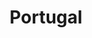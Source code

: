 ---
title: "Portugal"
introtext: "Portugal is een land op het Iberisch schiereiland in het uiterste zuidwesten van Europa. Je kunt hier dankzij het mediterrane klimaat heerlijk genieten van een strandvakantie. In het zuidelijke Algarve heb je mooie brede stranden en gezellige badplaatsen, waar in de zomer ook het nachtleven bruist! Ook heeft Portugal met Lissabon en Porto twee van de meest populaire bestemmingen voor een stedentrip. Omdat het land niet al te groot is, kun je een strandvakantie prima combineren met de stad en zo het beste van twee werelden meepakken! Je kunt ook naar de Azoren gaan, een stukje ongerept paradijs in de Atlantische Oceaan, onderdeel van Portugal. Geniet hier van de veelzijdige flora en fauna, en natuurlijk van de stranden! Portugal heeft voor ieder wat wils!"
introimage: "https://lh3.googleusercontent.com/DtgU175BBIiHmR3MNXx6-Tak1We3JY1XX_plPj44D1fu7WCFHpz1TyED-MaFQISDtufixHbf_LAQeCl2zYXaZPBwhtV3QWSipHlyqNSSoU_vGB9X8OY6dWRuFpQkhUFoE3vzb9UASQ=w800"
surface: "92.000"
inhabitants: "10.800.000"
rate: "1"
valuta: "euro"
need_to_know_text: ""
need_to_know_more_text: ""
fact_one_text: ""
fact_two_text: ""
bigmac_index: "€ 3,32"
images: "https://lh3.googleusercontent.com/Dw2cm3QFgGD9J4fG-_Qz06NKyZ8ZoeJ082bRRomHIiAyiPRKPQ3lR_2dKOrGEKiC8rNu1OcRUHVht_7ionF5P19kA0vfSDNVzZ1Imxh8nozH00Dw-Thc86iNKr2R0HN1jeD1hfdq4w=w800|https://lh3.googleusercontent.com/o7ouGIkPb9RI9qTsBa_4QmgNCh1tMFfdytaZIKVNG6l7Wxx0OCeBGshYto66BZiHVU7KWZdoQkZIGLmgWukNGsV86StnZjUP8OfmAu_B056KZcRoAkPvjKFVF8nsmf6vlA5mhABm4w=w800|https://lh3.googleusercontent.com/WHrJRh4K-3NQ7AWAWdONnZKLrbYc2aQBxXtoXbkPJ_hDU3EX63g_9qALFr4ylkFoRENBsUAfBTBNOxFYFZnjuGGfBE27l85FpMSD6tTihMweZdsnyTeLrwlcZ2e7m9T1KOjp8fu_Yg=w800|https://lh3.googleusercontent.com/f7W3w9BZkp956uuoQsz4Gg8azSAzNvovrRgO-p0tzOg59E_prmd_JxATQRev9DR-tcl9EUkwQ9ubaPEO2DK5YKkjchBHkt3KgtqLm7fLs1idtXAKFZPmi0_jzvb4uy0hUjWG8ow8pQ=w800"
flight_button_title: "Check vluchtprijzen Portugal"
flight_button_url: "https://lt45.net/c/?si=11986&li=1528136&wi=335922&ws=&dl=transport%2Fflights%2Fnl%2Fpt%2F%3Flocale%3Dnl-NL%26currency%3DEUR%26market%3DNL"
inspiration_url: "https://partner.bol.com/click/click?p=2&t=url&s=1025999&f=TXL&url=https%3A%2F%2Fwww.bol.com%2Fnl%2Ff%2Flonely-planet-portugal%2F38220549%2F&name=Lonely%20Planet%20Portugal%2C%20Lonely%20Planet"
---